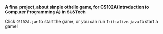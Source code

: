 **A final project, about simple othello game, for CS102A(Introduction to Computer Programming A) in SUSTech**

Click `CS102A.jar` to start the game, or you can run `Initialize.java` to start a game!

